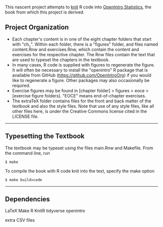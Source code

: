 This nascent project attempts to [knit](http://yihui.name/knitr/) R code into [OpenIntro Statistics](https://github.com/OpenIntroOrg/openintro-statistics), the book from which this project is derived.

Project Organization
--------------------

- Each chapter's content is in one of the eight chapter folders that start with "ch_". Within each folder, there is a "figures" folder, and files named content.Rnw and exercises.Rnw, which contain the content and exercises for the respective chapter. The Rnw files contain the text that are used to typeset the chapters in the textbook.
- In many cases, R code is supplied with figures to regenerate the figure. It will often be necessary to install the "openintro" R package that is available from GitHub (https://github.com/OpenIntroOrg) if you would like to regenerate a figure. Other packages may also occasionally be required.
- Exercise figures may be found in [chapter folder] > figures > eoce > [exercise figure folders]. "EOCE" means end-of-chapter exercises.
- The extraTeX folder contains files for the front and back matter of the textbook and also the style files. Note that use of any style files, like all other files here, is under the Creative Commons license cited in the LICENSE file.

- - -

Typesetting the Textbook
------------------------

The textbook may be typeset using the files main.Rnw and Makefile.  From the command line, run

```
$ make
```

To compile the book with R code knit into the text, specify the make option

```
$ make build=code
```

- - -

Dependencies
------------
LaTeX
Make
R
KnitR
tidyverse
openintro

extra CSV files